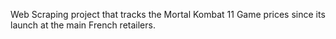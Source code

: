 Web Scraping project that tracks the Mortal Kombat 11 Game prices since its launch at the main French retailers.
